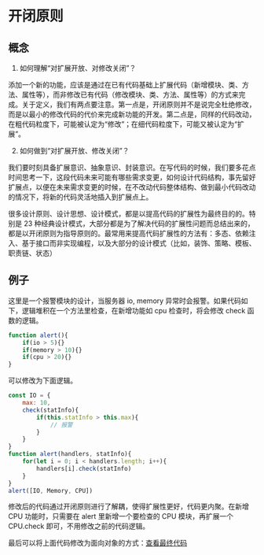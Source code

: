 # 开闭原则

## 概念

1. 如何理解“对扩展开放、对修改关闭”？

添加一个新的功能，应该是通过在已有代码基础上扩展代码（新增模块、类、方法、属性等），而非修改已有代码（修改模块、类、方法、属性等）的方式来完成。关于定义，我们有两点要注意。第一点是，开闭原则并不是说完全杜绝修改，而是以最小的修改代码的代价来完成新功能的开发。第二点是，同样的代码改动，在粗代码粒度下，可能被认定为“修改”；在细代码粒度下，可能又被认定为“扩展”。

2. 如何做到“对扩展开放、修改关闭”？

我们要时刻具备扩展意识、抽象意识、封装意识。在写代码的时候，我们要多花点时间思考一下，这段代码未来可能有哪些需求变更，如何设计代码结构，事先留好扩展点，以便在未来需求变更的时候，在不改动代码整体结构、做到最小代码改动的情况下，将新的代码灵活地插入到扩展点上。

很多设计原则、设计思想、设计模式，都是以提高代码的扩展性为最终目的的。特别是 23 种经典设计模式，大部分都是为了解决代码的扩展性问题而总结出来的，都是以开闭原则为指导原则的。最常用来提高代码扩展性的方法有：多态、依赖注入、基于接口而非实现编程，以及大部分的设计模式（比如，装饰、策略、模板、职责链、状态）

## 例子

这里是一个报警模块的设计，当服务器 io, memory 异常时会报警。如果代码如下，逻辑堆积在一个方法里检查，在新增功能如 cpu 检查时，将会修改 check 函数的逻辑。

```js
function alert(){
    if(io > 5){}
    if(memory > 10){}
    if(cpu > 20){}
}
```

可以修改为下面逻辑。

```js
const IO = {
    max: 10,
    check(statInfo){
        if(this.statInfo > this.max){
            // 报警
        }
    }
}
function alert(handlers, statInfo){
    for(let i = 0; i < handlers.length; i++){
        handlers[i].check(statInfo)
    }
}
alert([IO, Memory, CPU])
```

修改后的代码通过开闭原则进行了解耦，使得扩展性更好，代码更内聚。在新增 CPU 功能时，只需要在 alert 里新增一个要检查的 CPU 模块，再扩展一个 CPU.check 即可，不用修改之前的代码逻辑。

最后可以将上面代码修改为面向对象的方式：[查看最终代码](./demo.js)

